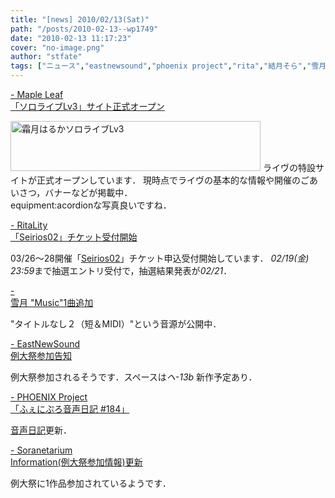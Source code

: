 ```yaml
---
title: "[news] 2010/02/13(Sat)"
path: "/posts/2010-02-13--wp1749"
date: "2010-02-13 11:17:23"
cover: "no-image.png"
author: "stfate"
tags: ["ニュース","eastnewsound","phoenix project","rita","結月そら","雪月","霜月はるか"]
---
```


<style type="text/css">
<!--
p {white-space: pre-wrap};
-->
</style>

<a  href="http://shimotsukin.com/live/" target="_blank">- Maple Leaf 「ソロライブLv3」サイト正式オープン</a>
<div ><a href="http://shimotsukin.com/live/" target="_top"><img src="http://shimotsukin.com/live/ban_lv3.jpg" width="400" height="80" border="0" alt="霜月はるかソロライブLv3"></a>
ライヴの特設サイトが正式オープンしています．
現時点でライヴの基本的な情報や開催のごあいさつ，バナーなどが掲載中．
<div >equipment:acordionな写真良いですね．</div></div>

<a  href="http://ritarita.jp/" target="_blank">- RitaLity 「Seirios02」チケット受付開始</a>
<div >03/26～28開催「<a href="http://seirios-rita.shaft-web.net/" target="_blank">Seirios02</a>」チケット申込受付開始しています．
<em>02/19(金) 23:59</em>まで抽選エントリ受付で，抽選結果発表が<em>02/21</em>．</div>

<a  href="http://aonokioku.sakura.ne.jp/setsugetsu/" target="_blank">- 雪月 "Music"1曲追加</a>
<div >"タイトルなし２（短＆MIDI）"という音源が公開中．</div>

<a  href="http://e-ns.net/" target="_blank">- EastNewSound 例大祭参加告知</a>
<div >例大祭参加されるそうです．スペースは<em>ヘ-13b</em>
新作予定あり．</div>

<a  href="http://www.p-pr.info/" target="_blank">- PHOENIX Project 「ふぇにぷろ音声日記 #184」</a>
<div ><a href="http://www.radio-t3.info/" target="_blank">音声日記</a>更新．</div>

<a  href="http://soranetarium.com/" target="_blank">- Soranetarium Information(例大祭参加情報)更新</a>
<div >例大祭に1作品参加されているようです．
<a href="http://nameya.s269.xrea.com/princess_wriggle/sound/" target="_blank"><img src="http://nameya.s269.xrea.com/princess_wriggle/banner_soundtrack_m.jpg" alt="" /></a></div>